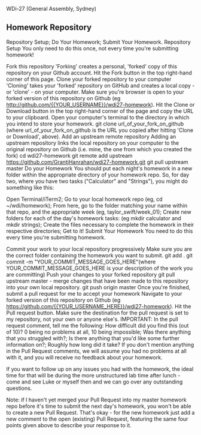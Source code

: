 WDi-27 (General Assembly, Sydney)
## Homework Repository

Repository Setup;
Do Your Homework;
Submit Your Homework.
Repository Setup
You only need to do this once, not every time you're submitting homework!

Fork this repository
'Forking' creates a personal, 'forked' copy of this repository on your Github account.
Hit the Fork button in the top right-hand corner of this page.
Clone your forked repository to your computer
'Cloning' takes your 'forked' repository on GitHub and creates a local copy - or 'clone' - on your computer.
Make sure you're browser is open to your forked version of this repository on Github (eg http://github.com/{{YOUR_USERNAME}}/wdi27-homework).
Hit the Clone or Download button in the top right-hand corner of the page and copy the URL to your clipboard.
Open your computer's terminal to the directory in which you intend to store your homework.
git clone url_of_your_fork_on_github (where url_of_your_fork_on_github is the URL you copied after hitting 'Clone or Download', above).
Add an upstream remote repository
Adding an upstream repository links the local repository on your computer to the original repository on Github (i.e. mine, the one from which you created the fork)
cd wdi27-homework
git remote add upstream https://github.com/GrantjHanrahan/wdi27-homework.git
git pull upstream master
Do your Homework
You should put each night's homework in a new folder within the appropriate directory of your homework repo. So, for day two, where you have two tasks ("Calculator" and "Strings"), you might do something like this:

Open Terminal/iTerm2;
Go to your local homework repo (eg, cd ~/wdi/homework);
From here, go to the folder matching your name within that repo, and the appropriate week (eg, taylor_swift/week_01);
Create new folders for each of the day's homework tasks: (eg mkdir calculator and mkdir strings);
Create the files necessary to complete the homework in their respective directories;
Get to it!
Submit Your Homework
You need to do this every time you're submitting homework.

Commit your work to your local repository progressively
Make sure you are the correct folder containing the homework you want to submit.
git add .
git commit -m "YOUR_COMMIT_MESSAGE_GOES_HERE"(where YOUR_COMMIT_MESSAGE_GOES_HERE is your description of the work you are committing)
Push your changes to your forked repository
git pull upstream master - merge changes that have been made to this repository into your own local repository.
git push origin master
Once you're finished, submit a pull request for me to accept your homework
Navigate to your forked version of this repository on Github (eg https://github.com/{{YOUR_USERNAME_HERE}}/wdi27-homework).
Hit the Pull request button.
Make sure the destination for the pull request is set to my repository, not your own or anyone else's.
IMPORTANT: In the pull request comment, tell me the following:
How difficult did you find this (out of 10)? 0 being no problems at all, 10 being impossible;
Was there anything that you struggled with?;
Is there anything that you'd like some further information on?;
Roughly how long did it take?
If you don't mention anything in the Pull Request comments, we will assume you had no problems at all with it, and you will receive no feedback about your homework.

If you want to follow up on any issues you had with the homework, the ideal time for that will be during the more unstructured lab time after lunch - come and see Luke or myself then and we can go over any outstanding questions.

Note: if I haven't yet merged your Pull Request into my master homework repo before it's time to submit the next day's homework, you won't be able to create a new Pull Request. That's okay - for the new homework just add a new comment to the open (existing) Pull Request, featuring the same four points given above to describe your response to it.
